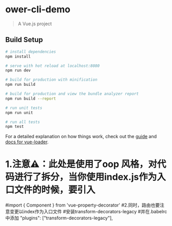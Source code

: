 # ower-cli-demo

> A Vue.js project

## Build Setup

``` bash
# install dependencies
npm install

# serve with hot reload at localhost:8080
npm run dev

# build for production with minification
npm run build

# build for production and view the bundle analyzer report
npm run build --report

# run unit tests
npm run unit

# run all tests
npm test
```

For a detailed explanation on how things work, check out the [guide](http://vuejs-templates.github.io/webpack/) and [docs for vue-loader](http://vuejs.github.io/vue-loader).

# 1.注意⚠️：此处是使用了oop 风格，对代码进行了拆分，当你使用index.js作为入口文件的时候，要引入
#import { Component } from 'vue-property-decorator'
#2.同时，路由也要注意变更以index作为入口文件
#安装transform-decorators-legacy
#并在.babelrc中添加 "plugins": ["transform-decorators-legacy"],